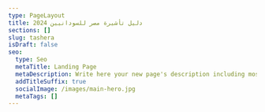 ```yaml
---
type: PageLayout
title: دليل تأشيرة مصر للسودانيين 2024
sections: []
slug: tashera
isDraft: false
seo:
  type: Seo
  metaTitle: Landing Page
  metaDescription: Write here your new page's description including most relevant keywords.
  addTitleSuffix: true
  socialImage: /images/main-hero.jpg
  metaTags: []
---
```


